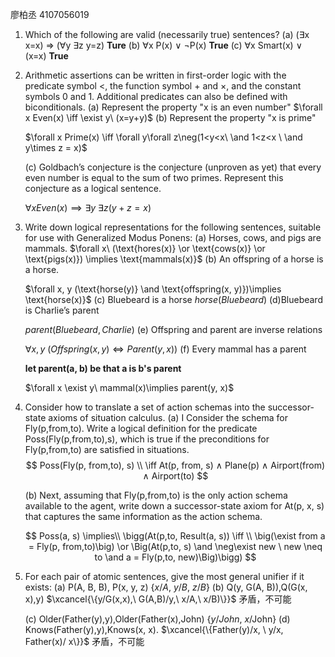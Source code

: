 廖柏丞 4107056019

1. Which of the following are valid (necessarily true) sentences?
   (a) (∃x x=x) ⇒ (∀y ∃z y=z) **Ture** 
   (b) ∀x P(x) ∨ ¬P(x) **True**
   (c) ∀x Smart(x) ∨ (x=x) **True**

2. Arithmetic assertions can be written in first-order logic with the predicate symbol \<, the function symbol + and  ×, and the constant symbols 0 and 1. Additional predicates can also be defined with biconditionals.
   (a) Represent the property "x is an even number" $\forall x Even(x) \iff \exist y\ (x=y+y)$
   (b) Represent the property "x is prime" 

   $\forall x Prime(x) \iff \forall y\forall z\neg(1<y<x\ \and 1<z<x \ \and y\times z = x)$

   (c) Goldbach’s conjecture is the conjecture (unproven as yet) that every even number is equal to the sum of two primes. Represent this conjecture as a logical sentence.

   $\forall x Even(x) \implies \exists y\ \exists z (y+z = x)$

3. Write down logical representations for the following sentences, suitable for use with Generalized Modus Ponens:
   (a) Horses, cows, and pigs are mammals.
   $\forall x\ (\text{hores(x)} \or \text{cows(x)} \or \text{pigs(x)}) \implies \text{mammals(x)}$
   (b) An offspring of a horse is a horse.

   $\forall x, y (\text{horse(y)} \and \text{offspring(x, y)})\implies \text{horse(x)}$
   (c) Bluebeard is a horse
   $horse(Bluebeard)$
   (d)Bluebeard is Charlie’s parent

   $parent(Bluebeard, Charlie)$
   (e) Offspring and parent are inverse relations

   $\forall x, y\ (Offspring(x, y) \iff Parent(y, x))$
   (f) Every mammal has a parent

   **let parent(a, b) be that a is b's parent** 

   $\forall x \exist y\ mammal(x)\implies parent(y, x)$

4. Consider how to translate a set of action schemas into the successor-state axioms of situation calculus. 
   (a) I Consider the schema for Fly(p,from,to). Write a logical definition for the predicate Poss(Fly(p,from,to),s), which is true if the preconditions for Fly(p,from,to) are satisfied in situations.
   $$
   Poss(Fly(p, from,to), s) \\
   \iff At(p, from, s) ∧ Plane(p) ∧ Airport(from) ∧ Airport(to) ​
   $$

   (b) Next, assuming that Fly(p,from,to) is the only action schema available to the agent, write down a successor-state axiom for At(p, x, s) that captures the same information as the action schema.

   $$
   Poss(a, s) \implies\\ \bigg(At(p,to, Result(a, s)) \iff \\
   \big(\exist from a = Fly(p, from,to)\big) \or \Big(At(p,to, s) \and \neg\exist new \ new \neq to \and a = Fly(p,to, new)\Big)\bigg)
   $$

5. For each pair of atomic sentences, give the most general unifier if it exists:
   (a) P(A, B, B), P(x, y, z)
   $\{x/A,\ y/B,\ z/B\}$
   (b) Q(y, G(A, B)),Q(G(x, x),y)
   $\xcancel{\{y/G(x,x),\ G(A,B)/y,\ x/A,\ x/B)\}}$ 矛盾，不可能

   (c) Older(Father(y),y),Older(Father(x),John)
   $\{y/ John,\ x/\text{John} \}$
   (d) Knows(Father(y),y),Knows(x, x).
   $\xcancel{\{Father(y)/x, \ y/x, Father(x)/ x\}}$ 矛盾，不可能

